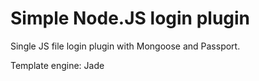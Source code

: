 # Simple Node.JS login plugin 

Single JS file login plugin with Mongoose and Passport.

Template engine: Jade
